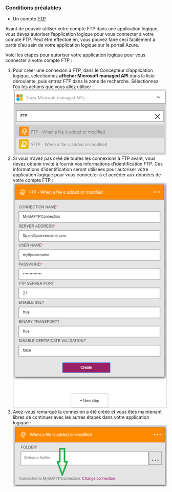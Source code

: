 ### <a name="prerequisites"></a>Conditions préalables

- Un compte [FTP](https://wikipedia.org/wiki/File_Transfer_Protocol)  


Avant de pouvoir utiliser votre compte FTP dans une application logique, vous devez autoriser l’application logique pour vous connecter à votre compte FTP. Peut être effectué en, vous pouvez faire ceci facilement à partir d’au sein de votre application logique sur le portail Azure.  

Voici les étapes pour autoriser votre application logique pour vous connecter à votre compte FTP :  
1. Pour créer une connexion à FTP, dans le Concepteur d’application logique, sélectionnez **afficher Microsoft managed API** dans la liste déroulante, puis entrez *FTP* dans la zone de recherche. Sélectionnez l’ou les actions que vous allez utiliser :  
![Étape de création d’une connexion FTP](./media/connectors-create-api-ftp/ftp-1.png)  
2. Si vous n’avez pas créé de toutes les connexions à FTP avant, vous devez obtenir invité à fournir vos informations d’identification FTP. Ces informations d’identification seront utilisées pour autoriser votre application logique pour vous connecter à et accéder aux données de votre compte FTP :  
![Étape de création d’une connexion FTP](./media/connectors-create-api-ftp/ftp-2.png)  
3. Avez-vous remarqué la connexion a été créée et vous êtes maintenant libres de continuer avec les autres étapes dans votre application logique :  
 ![Étape de création d’une connexion FTP](./media/connectors-create-api-ftp/ftp-3.png)  
